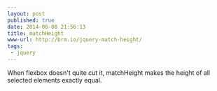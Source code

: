 ```yaml
---
layout: post
published: true
date: 2014-06-08 21:56:13
title: matchHeight
www-url: http://brm.io/jquery-match-height/
tags:
 - jquery
---
```


When flexbox doesn't quite cut it, matchHeight makes the height of all selected elements exactly equal.
